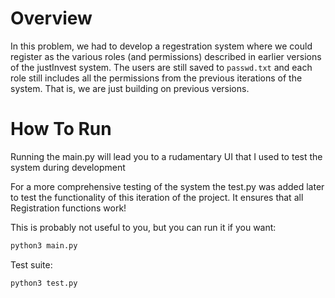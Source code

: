 # Overview

In this problem, we had to develop a regestration system where we could register as the various roles (and permissions) described in earlier versions of the justInvest system.  The users are still saved to `passwd.txt` and each role still includes all the permissions from the previous iterations of the system. That is, we are just building on previous versions. 

# How To Run

Running the main.py will lead you to a rudamentary UI that I used to test the system during development

For a more comprehensive testing of the system the test.py was added later to test the functionality of this iteration of the project. It ensures that all Registration functions work!

This is probably not useful to you, but you can run it if you want:
```bash
python3 main.py 
```
Test suite:
```bash
python3 test.py
```

